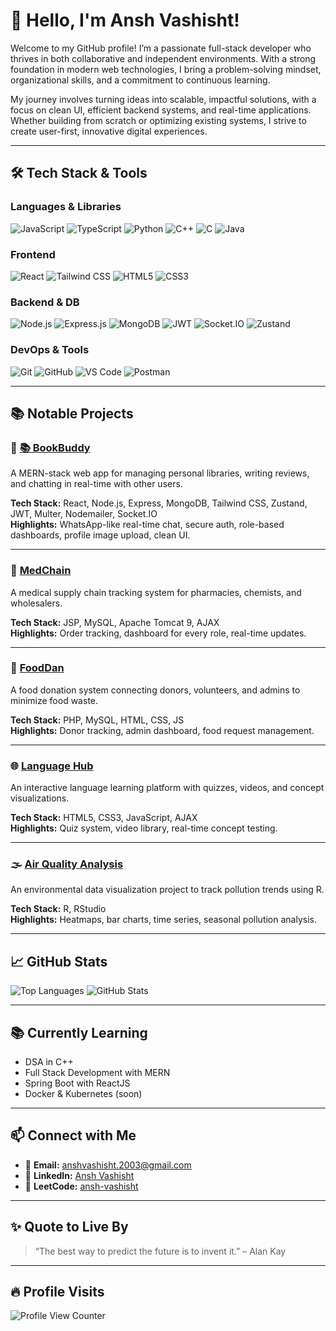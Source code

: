 # 👋 Hello, I'm Ansh Vashisht!

Welcome to my GitHub profile! I’m a passionate full-stack developer who thrives in both collaborative and independent environments. With a strong foundation in modern web technologies, I bring a problem-solving mindset, organizational skills, and a commitment to continuous learning.

My journey involves turning ideas into scalable, impactful solutions, with a focus on clean UI, efficient backend systems, and real-time applications. Whether building from scratch or optimizing existing systems, I strive to create user-first, innovative digital experiences.

---

## 🛠️ Tech Stack & Tools

### Languages & Libraries
![JavaScript](https://img.shields.io/badge/-JavaScript-F7DF1E?style=flat&logo=javascript&logoColor=black)
![TypeScript](https://img.shields.io/badge/-TypeScript-3178C6?style=flat&logo=typescript&logoColor=white)
![Python](https://img.shields.io/badge/-Python-3776AB?style=flat&logo=python&logoColor=white)
![C++](https://img.shields.io/badge/-C++-00599C?style=flat&logo=cplusplus&logoColor=white)
![C](https://img.shields.io/badge/-C-A8B9CC?style=flat&logo=c&logoColor=white)
![Java](https://img.shields.io/badge/-Java-007396?style=flat&logo=java&logoColor=white)

### Frontend
![React](https://img.shields.io/badge/-React-61DAFB?style=flat&logo=react&logoColor=black)
![Tailwind CSS](https://img.shields.io/badge/-Tailwind_CSS-38B2AC?style=flat&logo=tailwind-css&logoColor=white)
![HTML5](https://img.shields.io/badge/-HTML5-E34F26?style=flat&logo=html5&logoColor=white)
![CSS3](https://img.shields.io/badge/-CSS3-1572B6?style=flat&logo=css3&logoColor=white)

### Backend & DB
![Node.js](https://img.shields.io/badge/-Node.js-339933?style=flat&logo=nodedotjs&logoColor=white)
![Express.js](https://img.shields.io/badge/-Express.js-000000?style=flat&logo=express&logoColor=white)
![MongoDB](https://img.shields.io/badge/-MongoDB-47A248?style=flat&logo=mongodb&logoColor=white)
![JWT](https://img.shields.io/badge/-JWT-000000?style=flat&logo=jsonwebtokens&logoColor=white)
![Socket.IO](https://img.shields.io/badge/-Socket.IO-010101?style=flat&logo=socket.io&logoColor=white)
![Zustand](https://img.shields.io/badge/-Zustand-000000?style=flat&logo=Zustand&logoColor=white)

### DevOps & Tools
![Git](https://img.shields.io/badge/-Git-F05032?style=flat&logo=git&logoColor=white)
![GitHub](https://img.shields.io/badge/-GitHub-181717?style=flat&logo=github&logoColor=white)
![VS Code](https://img.shields.io/badge/-VSCode-007ACC?style=flat&logo=visual-studio-code&logoColor=white)
![Postman](https://img.shields.io/badge/-Postman-FF6C37?style=flat&logo=postman&logoColor=white)

---

## 📚 Notable Projects

### 🚀 [📚 BookBuddy](https://github.com/ansh-vashisht2003/BookBuddy)
A MERN-stack web app for managing personal libraries, writing reviews, and chatting in real-time with other users.  

**Tech Stack:** React, Node.js, Express, MongoDB, Tailwind CSS, Zustand, JWT, Multer, Nodemailer, Socket.IO  
**Highlights:** WhatsApp-like real-time chat, secure auth, role-based dashboards, profile image upload, clean UI.

---

### 💊 [MedChain](https://github.com/ansh-vashisht2003/MedChain.github.io)
A medical supply chain tracking system for pharmacies, chemists, and wholesalers.  

**Tech Stack:** JSP, MySQL, Apache Tomcat 9, AJAX  
**Highlights:** Order tracking, dashboard for every role, real-time updates.

---


### 🍱 [FoodDan](https://github.com/ansh-vashisht/foodDan.github.io)
A food donation system connecting donors, volunteers, and admins to minimize food waste.  

**Tech Stack:** PHP, MySQL, HTML, CSS, JS  
**Highlights:** Donor tracking, admin dashboard, food request management.

---


### 🌐 [Language Hub](https://github.com/ansh-vashisht/LangHub.github.io)
An interactive language learning platform with quizzes, videos, and concept visualizations.  

**Tech Stack:** HTML5, CSS3, JavaScript, AJAX  
**Highlights:** Quiz system, video library, real-time concept testing.

---

### 🌫️ [Air Quality Analysis](https://github.com/ansh-vashisht/AirQuality.github.io)
An environmental data visualization project to track pollution trends using R.  

**Tech Stack:** R, RStudio  
**Highlights:** Heatmaps, bar charts, time series, seasonal pollution analysis.

---


## 📈 GitHub Stats

![Top Languages](https://github-readme-stats.vercel.app/api/top-langs/?username=ansh-vashisht2003&layout=compact&theme=radical)
![GitHub Stats](https://github-readme-stats.vercel.app/api?username=ansh-vashisht2003&show_icons=true&theme=radical)

---

## 📚 Currently Learning

- DSA in C++
- Full Stack Development with MERN
- Spring Boot with ReactJS
- Docker & Kubernetes (soon)

---

## 📫 Connect with Me

- 📧 **Email:** [anshvashisht.2003@gmail.com](mailto:anshvashisht.2003@gmail.com)
- 💼 **LinkedIn:** [Ansh Vashisht](https://www.linkedin.com/in/ansh-vashisht-1759681ba/)
- 🧩 **LeetCode:** [ansh-vashisht](https://leetcode.com/u/ansh-vashisht/)

---

## ✨ Quote to Live By

> “The best way to predict the future is to invent it.” – Alan Kay

---

## 🔥 Profile Visits

![Profile View Counter](https://komarev.com/ghpvc/?username=ansh-vashisht2003)
